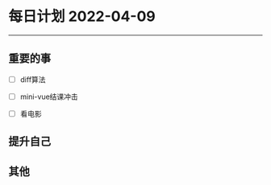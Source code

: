 #  每日计划 2022-04-09
---
## 重要的事
- [ ]  diff算法
- [ ]  mini-vue结课冲击
- [ ]  看电影



## 提升自己

  



## 其他








